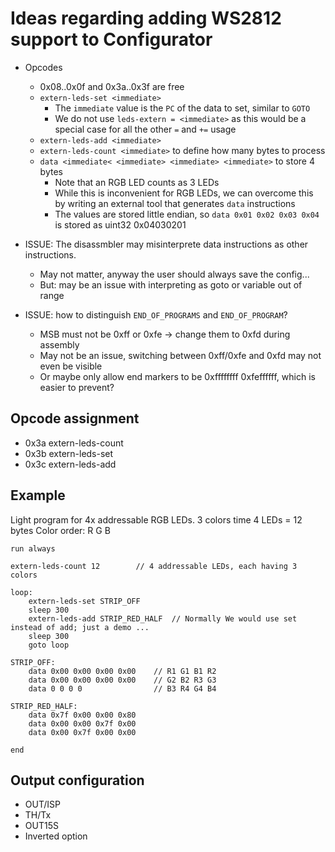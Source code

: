 # Ideas regarding adding WS2812 support to Configurator

* Opcodes
    * 0x08..0x0f and 0x3a..0x3f are free
    * `extern-leds-set <immediate>`
        * The `immediate` value is the `PC` of the data to set, similar to `GOTO`
        * We do not use `leds-extern = <immediate>` as this would be a special case for all the other `=` and `+=` usage
    * `extern-leds-add <immediate>`
    - `extern-leds-count <immediate>` to define how many bytes to process
    * `data <immediate< <immediate> <immediate> <immediate>` to store 4 bytes
        * Note that an RGB LED counts as 3 LEDs
        * While this is inconvenient for RGB LEDs, we can overcome this by writing an external tool that generates `data` instructions
        * The values are stored little endian, so `data 0x01 0x02 0x03 0x04` is stored as uint32 0x04030201

* ISSUE: The disassmbler may misinterprete data instructions as other instructions.
    * May not matter, anyway the user should always save the config...
    * But: may be an issue with interpreting as goto or variable out of range

* ISSUE: how to distinguish `END_OF_PROGRAMS` and `END_OF_PROGRAM`?
    * MSB must not be 0xff or 0xfe -> change them to 0xfd during assembly
    * May not be an issue, switching between 0xff/0xfe and 0xfd may not even be visible
    * Or maybe only allow end markers to be 0xffffffff 0xfeffffff, which is easier to prevent?


## Opcode assignment

* 0x3a extern-leds-count
* 0x3b extern-leds-set
* 0x3c extern-leds-add


## Example

Light program for 4x addressable RGB LEDs.
3 colors time 4 LEDs = 12 bytes
Color order: R G B


    run always

    extern-leds-count 12        // 4 addressable LEDs, each having 3 colors

    loop:
        extern-leds-set STRIP_OFF
        sleep 300
        extern-leds-add STRIP_RED_HALF  // Normally We would use set instead of add; just a demo ...
        sleep 300
        goto loop

    STRIP_OFF:
        data 0x00 0x00 0x00 0x00    // R1 G1 B1 R2
        data 0x00 0x00 0x00 0x00    // G2 B2 R3 G3
        data 0 0 0 0                // B3 R4 G4 B4

    STRIP_RED_HALF:
        data 0x7f 0x00 0x00 0x80
        data 0x00 0x00 0x7f 0x00
        data 0x00 0x7f 0x00 0x00

    end

## Output configuration

* OUT/ISP
* TH/Tx
* OUT15S
* Inverted option




